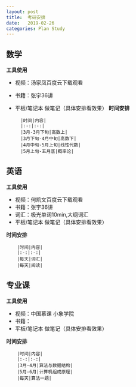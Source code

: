```yaml
---
layout: post
title:  考研安排
date:   2019-02-26
categories: Plan Study
---
```


<!-- MarkdownTOC -->




## 数学
**工具使用**
* 视频：汤家凤百度云下载观看
* 书籍：张宇36讲
* 平板/笔记本 做笔记（具体安排看效果）
**时间安排**

        |时间|内容|
        |:-:|:-:|
        |3月-3月下旬|高数上|
        |3月下旬-4月中旬|高数下|
        |4月中旬-5月上旬|线性代数|
        |5月上旬-五月底|概率论|

## 英语
**工具使用**
* 视频：何凯文百度云下载观看
* 书籍：张宇36讲
* 词汇：极光单词10min,大纲词汇
* 平板/笔记本 做笔记（具体安排看效果）

**时间安排**

        |时间|内容|
        |:-:|:-:|
        |每天|词汇|
        |每天|阅读|


## 专业课
**工具使用**
* 视频：中国慕课 小象学院
* 书籍：
* 平板/笔记本 做笔记（具体安排看效果）

**时间安排**

        |时间|内容|
        |:-:|:-:|
        |3月-4月|算法与数据结构|
        |5月-6月|计算机组成原理|
        |每天|算法一题|



